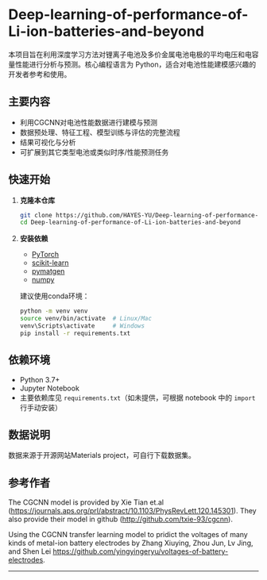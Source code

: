 # Deep-learning-of-performance-of-Li-ion-batteries-and-beyond

本项目旨在利用深度学习方法对锂离子电池及多价金属电池电极的平均电压和电容量性能进行分析与预测。核心编程语言为 Python，适合对电池性能建模感兴趣的开发者参考和使用。

## 主要内容

- 利用CGCNN对电池性能数据进行建模与预测
- 数据预处理、特征工程、模型训练与评估的完整流程
- 结果可视化与分析
- 可扩展到其它类型电池或类似时序/性能预测任务

## 快速开始

1. **克隆本仓库**
   ```bash
   git clone https://github.com/HAYES-YU/Deep-learning-of-performance-of-Li-ion-batteries-and-beyond.git
   cd Deep-learning-of-performance-of-Li-ion-batteries-and-beyond
   ```

2. **安装依赖**

   - [PyTorch](http://pytorch.org)
   - [scikit-learn](http://scikit-learn.org/stable/)
   - [pymatgen](http://pymatgen.org)
   - [numpy](http://numpy.org/)
  
   建议使用conda环境：
   ```bash
   python -m venv venv
   source venv/bin/activate  # Linux/Mac
   venv\Scripts\activate     # Windows
   pip install -r requirements.txt
   ```

## 依赖环境

- Python 3.7+
- Jupyter Notebook
- 主要依赖库见 `requirements.txt`（如未提供，可根据 notebook 中的 `import` 行手动安装）

## 数据说明

数据来源于开源网站Materials project，可自行下载数据集。

## 参考作者

The CGCNN model is provided by Xie Tian et.al (https://journals.aps.org/prl/abstract/10.1103/PhysRevLett.120.145301). They also provide their model in github (http://github.com/txie-93/cgcnn).

Using the CGCNN transfer learning model to pridict the voltages of many kinds of metal-ion battery electrodes by Zhang Xiuying, Zhou Jun, Lv Jing, and Shen Lei https://github.com/yingyingeryu/voltages-of-battery-electrodes.

---

